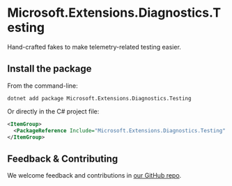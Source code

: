 # Microsoft.Extensions.Diagnostics.Testing

Hand-crafted fakes to make telemetry-related testing easier.

## Install the package

From the command-line:

```dotnetcli
dotnet add package Microsoft.Extensions.Diagnostics.Testing
```

Or directly in the C# project file:

```xml
<ItemGroup>
  <PackageReference Include="Microsoft.Extensions.Diagnostics.Testing" Version="[CURRENTVERSION]" />
</ItemGroup>
```


## Feedback & Contributing

We welcome feedback and contributions in [our GitHub repo](https://github.com/dotnet/extensions).
